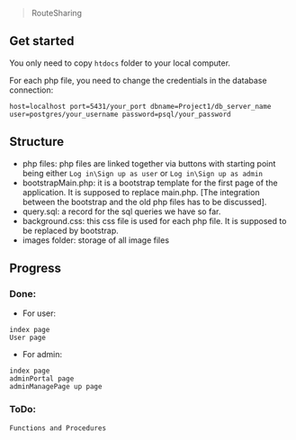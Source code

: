 > RouteSharing

## Get started
You only need to copy `htdocs` folder to your local computer.

For each php file, you need to change the credentials in the database connection: 
```
host=localhost port=5431/your_port dbname=Project1/db_server_name user=postgres/your_username password=psql/your_password
```

## Structure 
* php files: php files are linked together via buttons with starting point being either `Log in\Sign up as user` or `Log in\Sign up as admin`
* bootstrapMain.php: it is a bootstrap template for the first page of the application. It is supposed to replace main.php. [The integration between the bootstrap and the old php files has to be discussed].
* query.sql: a record for the sql queries we have so far. 
* background.css: this css file is used for each php file. It is supposed to be replaced by bootstrap. 
* images folder: storage of all image files

## Progress 
### Done:
* For user:
```
index page
User page
```

* For admin:
```
index page
adminPortal page
adminManagePage up page
```

### ToDo:
```
Functions and Procedures
```
